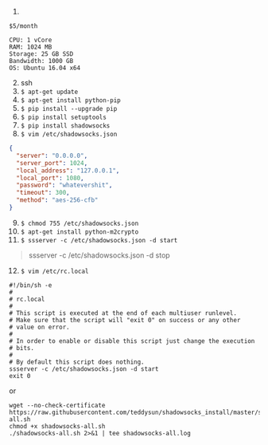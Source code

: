1.
```
$5/month

CPU: 1 vCore
RAM: 1024 MB
Storage: 25 GB SSD
Bandwidth: 1000 GB
OS: Ubuntu 16.04 x64
```
2. ssh
3. ```$ apt-get update```
4. ```$ apt-get install python-pip```
5. ```$ pip install --upgrade pip```
6. ```$ pip install setuptools```
7. ```$ pip install shadowsocks```
8. ```$ vim /etc/shadowsocks.json```
```json
{
  "server": "0.0.0.0",
  "server_port": 1024,
  "local_address": "127.0.0.1",
  "local_port": 1080,
  "password": "whatevershit",
  "timeout": 300,
  "method": "aes-256-cfb"
}
```
9. ```$ chmod 755 /etc/shadowsocks.json```
10. ```$ apt-get install python-m2crypto```
11. ```$ ssserver -c /etc/shadowsocks.json -d start```
> ssserver -c /etc/shadowsocks.json -d stop
12. ```$ vim /etc/rc.local```
```
#!/bin/sh -e
#
# rc.local
#
# This script is executed at the end of each multiuser runlevel.
# Make sure that the script will "exit 0" on success or any other
# value on error.
#
# In order to enable or disable this script just change the execution
# bits.
#
# By default this script does nothing.
ssserver -c /etc/shadowsocks.json -d start
exit 0
```

or

```
wget --no-check-certificate https://raw.githubusercontent.com/teddysun/shadowsocks_install/master/shadowsocks-all.sh
chmod +x shadowsocks-all.sh
./shadowsocks-all.sh 2>&1 | tee shadowsocks-all.log
```
